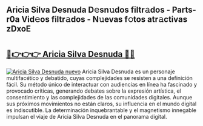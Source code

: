## Aricia Silva Desnuda D𝚎sn𝚞dos filtr𝚊dos - Parts-r0a Vid𝚎os filtr𝚊dos - N𝚞evas f𝚘tos atr𝚊ctivas zDxoE

# <h2><a href="http://mb0nc1.tromn.icu/?c=Aricia+Silva+Desnuda">🔗👉👉👉 Aricia Silva Desnuda 🔗🔗</a></h2>

[![Aricia Silva Desnuda nuevo](https://i.imgur.com/pEAQMta.gif)](http://mb0nc1.tromn.icu/?c=Aricia+Silva+Desnuda)
Aricia Silva Desnuda es un personaje multifacético y debatido, cuyas complejidades se resisten a una definición fácil.  Su método único de interactuar con audiencias en línea ha fascinado y provocado críticas, generando debates sobre la expresión artística, el consentimiento y las complejidades de las comunidades digitales. Aunque sus próximos movimientos no están claros, su influencia en el mundo digital es indiscutible. La determinación inquebrantable y el magnetismo innegable impulsan el viaje de Aricia Silva Desnuda en el panorama digital.
